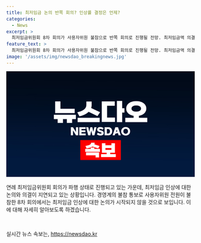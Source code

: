 ```yaml
---
title: 최저임금 논의 반쪽 회의? 인상률 결정은 언제?
categories:
  - News
excerpt: >
  최저임금위원회 8차 회의가 사용자위원 불참으로 반쪽 회의로 진행될 전망. 최저임금액 의결 불가능하며, 노사 최초안 미제출 상태. 7차 회의에서 근로자위원들의 투표 방해 논란 발생. 노사 간 차등적용 논의 미해결로 진전 없어 보이지만, 8월5일 최저임금 고시 시한을 고려하면 회의가 중순까지는 완료돼야 한다. 사용자위원의 보이콧 가능성도 지목되고 있음.
feature_text: >
  최저임금위원회 8차 회의가 사용자위원 불참으로 반쪽 회의로 진행될 전망. 최저임금액 의결 불가능하며, 노사 최초안 미제출 상태. 7차 회의에서 근로자위원들의 투표 방해 논란 발생. 노사 간 차등적용 논의 미해결로 진전 없어 보이지만, 8월5일 최저임금 고시 시한을 고려하면 회의가 중순까지는 완료돼야 한다. 사용자위원의 보이콧 가능성도 지목되고 있음.
image: '/assets/img/newsdao_breakingnews.jpg'
---
```


<p><img src="/assets/img/newsdao_breakingnews.jpg" alt="bookingtag 속보" /></p>

<p>연례 최저임금위원회 회의가 파행 상태로 진행되고 있는 가운데, 최저임금 인상에 대한 논의와 의결이 지연되고 있는 상황입니다. 경영계의 불참 통보로 사용자위원 전원이 불참한 8차 회의에서는 최저임금 인상에 대한 논의가 시작되지 않을 것으로 보입니다. 이에 대해 자세히 알아보도록 하겠습니다.</p>

<p data-ke-size="size16">&nbsp;</p>
실시간 뉴스 속보는, <a href="https://newsdao.kr" rel="dofollow">https://newsdao.kr</a>


